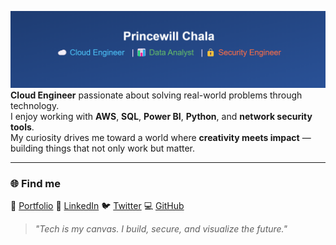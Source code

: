 ![princewill](Github_profile.png) 
**Cloud Engineer** passionate about solving real-world problems through technology.  
I enjoy working with **AWS**, **SQL**, **Power BI**, **Python**, and **network security tools**.  
My curiosity drives me toward a world where **creativity meets impact** — building things that not only work but matter.

---

### 🌐 Find me 
🔗 [Portfolio](https://www.elochukwuprincewill.com)
💼 [LinkedIn](https://www.linkedin.com/in/elochukwu-princewill)
🐦 [Twitter](https://x.com/Chala_lokal)
💻 [GitHub](https://www.github.com/Princewill-chala)

> *"Tech is my canvas. I build, secure, and visualize the future."*
<!---
Princewill-chala/Princewill-chala is a ✨ special ✨ repository because its `README.md` (this file) appears on your GitHub profile.
You can click the Preview link to take a look at your changes.
--->
